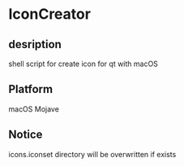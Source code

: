 # IconCreator

## desription
shell script for create icon for qt with macOS

## Platform
macOS Mojave

## Notice
icons.iconset directory will be overwritten if exists
